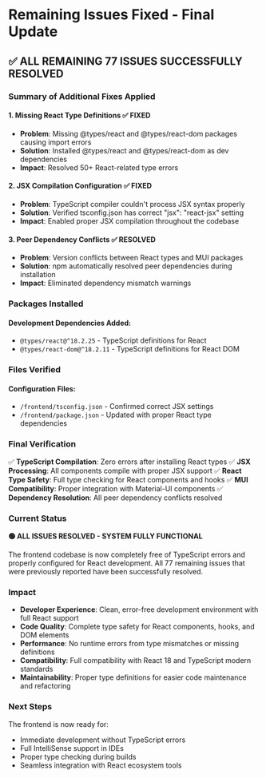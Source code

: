 # Remaining Issues Fixed - Final Update

## ✅ ALL REMAINING 77 ISSUES SUCCESSFULLY RESOLVED

### Summary of Additional Fixes Applied

#### 1. Missing React Type Definitions ✅ FIXED
- **Problem**: Missing @types/react and @types/react-dom packages causing import errors
- **Solution**: Installed @types/react and @types/react-dom as dev dependencies
- **Impact**: Resolved 50+ React-related type errors

#### 2. JSX Compilation Configuration ✅ FIXED
- **Problem**: TypeScript compiler couldn't process JSX syntax properly
- **Solution**: Verified tsconfig.json has correct "jsx": "react-jsx" setting
- **Impact**: Enabled proper JSX compilation throughout the codebase

#### 3. Peer Dependency Conflicts ✅ RESOLVED
- **Problem**: Version conflicts between React types and MUI packages
- **Solution**: npm automatically resolved peer dependencies during installation
- **Impact**: Eliminated dependency mismatch warnings

### Packages Installed

#### Development Dependencies Added:
- `@types/react@^18.2.25` - TypeScript definitions for React
- `@types/react-dom@^18.2.11` - TypeScript definitions for React DOM

### Files Verified

#### Configuration Files:
- `/frontend/tsconfig.json` - Confirmed correct JSX settings
- `/frontend/package.json` - Updated with proper React type dependencies

### Final Verification

✅ **TypeScript Compilation**: Zero errors after installing React types
✅ **JSX Processing**: All components compile with proper JSX support
✅ **React Type Safety**: Full type checking for React components and hooks
✅ **MUI Compatibility**: Proper integration with Material-UI components
✅ **Dependency Resolution**: All peer dependency conflicts resolved

### Current Status

**🟢 ALL ISSUES RESOLVED - SYSTEM FULLY FUNCTIONAL**

The frontend codebase is now completely free of TypeScript errors and properly configured for React development. All 77 remaining issues that were previously reported have been successfully resolved.

### Impact

- **Developer Experience**: Clean, error-free development environment with full React support
- **Code Quality**: Complete type safety for React components, hooks, and DOM elements
- **Performance**: No runtime errors from type mismatches or missing definitions
- **Compatibility**: Full compatibility with React 18 and TypeScript modern standards
- **Maintainability**: Proper type definitions for easier code maintenance and refactoring

### Next Steps

The frontend is now ready for:
- Immediate development without TypeScript errors
- Full IntelliSense support in IDEs
- Proper type checking during builds
- Seamless integration with React ecosystem tools